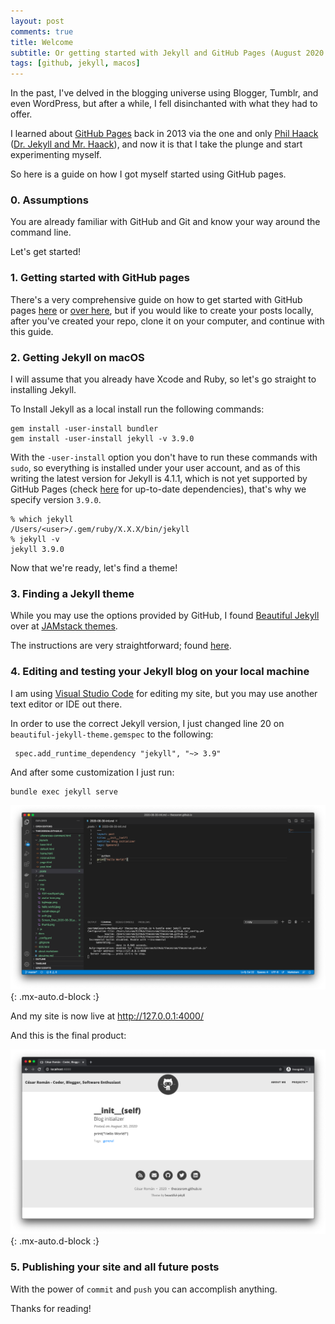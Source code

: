 ```yaml
---
layout: post
comments: true
title: Welcome
subtitle: Or getting started with Jekyll and GitHub Pages (August 2020 Edition)
tags: [github, jekyll, macos]
---
```


In the past, I've delved in the blogging universe using Blogger, Tumblr, and even WordPress, but after a while, I fell disinchanted with what they had to offer.

I learned about [GitHub Pages](https://pages.github.com/) back in 2013 via the one and only [Phil Haack](https://twitter.com/haacked) ([Dr. Jekyll and Mr. Haack](https://haacked.com/archive/2013/12/02/dr-jekyll-and-mr-haack/)), and now it is that I take the plunge and start experimenting myself.

So here is a guide on how I got myself started using GitHub pages.

### 0. Assumptions

You are already familiar with GitHub and Git and know your way around the command line.

Let's get started!

### 1. Getting started with GitHub pages

There's a very comprehensive guide on how to get started with GitHub pages [here](https://guides.github.com/features/pages/) or [over here](https://docs.github.com/en/github/working-with-github-pages/getting-started-with-github-pages), but if you would like to create your posts locally, after you've created your repo, clone it on your computer, and continue with this guide.

### 2. Getting Jekyll on macOS

I will assume that you already have Xcode and Ruby, so let's go straight to installing Jekyll.

To Install Jekyll as a local install run the following commands:

```terminal
gem install -user-install bundler
gem install -user-install jekyll -v 3.9.0
```

With the `-user-install` option you don't have to run these commands with `sudo`, so everything is installed under your user account, and as of this writing the latest version for Jekyll is  4.1.1, which is not yet supported by GitHub Pages (check [here](https://pages.github.com/versions/) for up-to-date dependencies), that's why we specify version `3.9.0`.

```terminal
% which jekyll 
/Users/<user>/.gem/ruby/X.X.X/bin/jekyll
% jekyll -v
jekyll 3.9.0
```

Now that we're ready, let's find a theme!

### 3. Finding a Jekyll theme

While you may use the options provided by GitHub, I found [Beautiful Jekyll](https://github.com/daattali/beautiful-jekyll) over at [JAMstack themes](https://jamstackthemes.dev/ssg/jekyll/).

The instructions are very straightforward; found [here](https://github.com/daattali/beautiful-jekyll/blob/master/README.md).


### 4. Editing and testing your Jekyll blog on your local machine

I am using [Visual Studio Code](https://code.visualstudio.com/) for editing my site, but you may use another text editor or IDE out there.

In order to use the correct Jekyll version, I just changed line 20 on `beautiful-jekyll-theme.gemspec` to the following:

```
 spec.add_runtime_dependency "jekyll", "~> 3.9"
```

And after some customization I just run:
```terminal
bundle exec jekyll serve
```

![vscode](/assets/img/vscode.png){: .mx-auto.d-block :}

And my site is now live at http://127.0.0.1:4000/

And this is the final product:

![Screen Shot](/assets/img/Screen_Shot_2020-08-30_at_22.53.17.png){: .mx-auto.d-block :}

### 5. Publishing your site and all future posts

With the power of `commit` and `push` you can accomplish anything.

Thanks for reading!